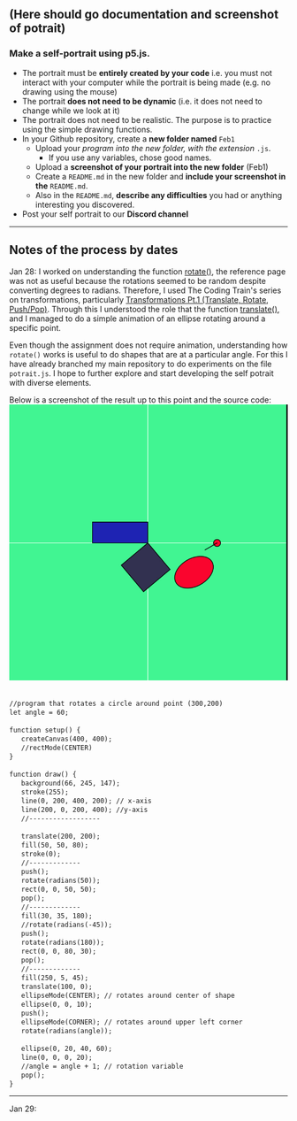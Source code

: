 ## (Here should go documentation and screenshot of potrait)
### Make a self-portrait using p5.js.
- The portrait must be **entirely created by your code** i.e. you must not
	interact with your computer while the portrait is being made (e.g. no
	drawing using the mouse)
- The portrait **does not need to be dynamic** (i.e. it does not need to change
	while we look at it)
- The portrait does not need to be realistic. The purpose is to practice using
	the simple drawing functions.
- In your Github repository, create a **new folder named** `Feb1`
	- Upload your *program into the new folder, with the extension* `.js`.
		- If you use any variables, chose good names.
	- Upload a **screenshot of your portrait into the new folder** (Feb1)
	- Create a `README.md` in the new folder and **include your screenshot in the**
		`README.md`.
	- Also in the `README.md`, **describe any difficulties** you had or anything
		interesting you discovered.
- Post your self portrait to our **Discord channel**

---
**Notes of the process by dates**
---
Jan 28:
I worked on understanding the function [rotate()](https://p5js.org/reference/#/p5/rotate), the reference page was not as useful because the rotations seemed to be random despite converting degrees to radians. Therefore, I used The Coding Train's series on transformations, particularly [Transformations Pt.1 (Translate, Rotate, Push/Pop)](https://www.youtube.com/watch?v=o9sgjuh-CBM). Through this I understood the role that the function [translate()](https://p5js.org/reference/#/p5/translate), and I managed to do a simple animation of an ellipse rotating around a specific point. 

Even though the assignment does not require animation, understanding how `rotate()` works is useful to do shapes that are at a particular angle. For this I have already branched my main repository to do experiments on the file `potrait.js`. I hope to further explore and start developing the self potrait with diverse elements.

Below is a screenshot of the result up to this point and the source code:
![potrait1-00](potrait1-00.jpg)

````

//program that rotates a circle around point (300,200)
let angle = 60;

function setup() {
   createCanvas(400, 400);
   //rectMode(CENTER)
}

function draw() {
   background(66, 245, 147);
   stroke(255);
   line(0, 200, 400, 200); // x-axis
   line(200, 0, 200, 400); //y-axis
   //------------------
   
   translate(200, 200);
   fill(50, 50, 80);
   stroke(0);
   //-------------
   push();
   rotate(radians(50));
   rect(0, 0, 50, 50);
   pop();
   //-------------
   fill(30, 35, 180);
   //rotate(radians(-45));
   push();
   rotate(radians(180));
   rect(0, 0, 80, 30);
   pop();
   //-------------
   fill(250, 5, 45);
   translate(100, 0);
   ellipseMode(CENTER); // rotates around center of shape
   ellipse(0, 0, 10);
   push();
   ellipseMode(CORNER); // rotates around upper left corner
   rotate(radians(angle));
   
   ellipse(0, 20, 40, 60);
   line(0, 0, 0, 20);
   //angle = angle + 1; // rotation variable
   pop();
}
````

--- 
Jan 29: 
